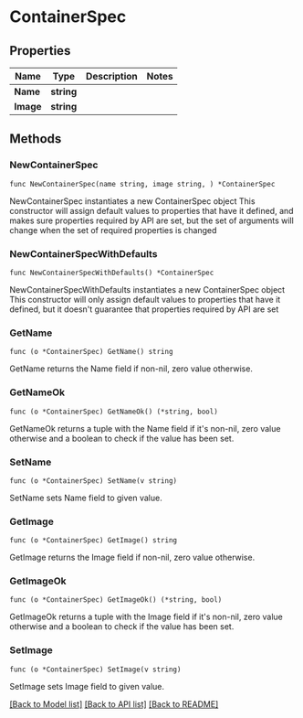 # ContainerSpec

## Properties

Name | Type | Description | Notes
------------ | ------------- | ------------- | -------------
**Name** | **string** |  | 
**Image** | **string** |  | 

## Methods

### NewContainerSpec

`func NewContainerSpec(name string, image string, ) *ContainerSpec`

NewContainerSpec instantiates a new ContainerSpec object
This constructor will assign default values to properties that have it defined,
and makes sure properties required by API are set, but the set of arguments
will change when the set of required properties is changed

### NewContainerSpecWithDefaults

`func NewContainerSpecWithDefaults() *ContainerSpec`

NewContainerSpecWithDefaults instantiates a new ContainerSpec object
This constructor will only assign default values to properties that have it defined,
but it doesn't guarantee that properties required by API are set

### GetName

`func (o *ContainerSpec) GetName() string`

GetName returns the Name field if non-nil, zero value otherwise.

### GetNameOk

`func (o *ContainerSpec) GetNameOk() (*string, bool)`

GetNameOk returns a tuple with the Name field if it's non-nil, zero value otherwise
and a boolean to check if the value has been set.

### SetName

`func (o *ContainerSpec) SetName(v string)`

SetName sets Name field to given value.


### GetImage

`func (o *ContainerSpec) GetImage() string`

GetImage returns the Image field if non-nil, zero value otherwise.

### GetImageOk

`func (o *ContainerSpec) GetImageOk() (*string, bool)`

GetImageOk returns a tuple with the Image field if it's non-nil, zero value otherwise
and a boolean to check if the value has been set.

### SetImage

`func (o *ContainerSpec) SetImage(v string)`

SetImage sets Image field to given value.



[[Back to Model list]](../README.md#documentation-for-models) [[Back to API list]](../README.md#documentation-for-api-endpoints) [[Back to README]](../README.md)


